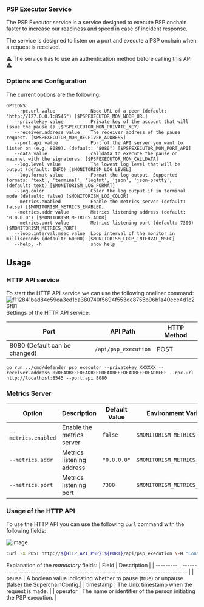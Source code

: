 ### PSP Executor Service

The PSP Executor service is a service designed to execute PSP onchain faster to increase our readiness and speed in case of incident response.

The service is designed to listen on a port and execute a PSP onchain when a request is received.

⚠️ The service has to use an authentication method before calling this API ⚠️

### Options and Configuration

The current options are the following:

```
OPTIONS:
   --rpc.url value             Node URL of a peer (default: "http://127.0.0.1:8545") [$PSPEXECUTOR_MON_NODE_URL]
   --privatekey value          Private key of the account that will issue the pause () [$PSPEXECUTOR_MON_PRIVATE_KEY]
   --receiver.address value    The receiver address of the pause request. [$PSPEXECUTOR_MON_RECEIVER_ADDRESS]
   --port.api value            Port of the API server you want to listen on (e.g. 8080). (default: "8080") [$PSPEXECUTOR_MON_PORT_API]
   --data value                calldata to execute the pause on mainnet with the signatures. [$PSPEXECUTOR_MON_CALLDATA]
   --log.level value           The lowest log level that will be output (default: INFO) [$MONITORISM_LOG_LEVEL]
   --log.format value          Format the log output. Supported formats: 'text', 'terminal', 'logfmt', 'json', 'json-pretty', (default: text) [$MONITORISM_LOG_FORMAT]
   --log.color                 Color the log output if in terminal mode (default: false) [$MONITORISM_LOG_COLOR]
   --metrics.enabled           Enable the metrics server (default: false) [$MONITORISM_METRICS_ENABLED]
   --metrics.addr value        Metrics listening address (default: "0.0.0.0") [$MONITORISM_METRICS_ADDR]
   --metrics.port value        Metrics listening port (default: 7300) [$MONITORISM_METRICS_PORT]
   --loop.interval.msec value  Loop interval of the monitor in milliseconds (default: 60000) [$MONITORISM_LOOP_INTERVAL_MSEC]
   --help, -h                  show help
```

## Usage

### HTTP API service

To start the HTTP API service we can use the following oneliner command:
![f112841bad84c59ea3ed1ca380740f5694f553de8755b96b1a40ece4d1c26f81](https://github.com/user-attachments/assets/17235e99-bf25-40a5-af2c-a0d9990c6276)
Settings of the HTTP API service:

| Port                          | API Path             | HTTP Method |
| ----------------------------- | -------------------- | ----------- |
| 8080 (Default can be changed) | `/api/psp_execution` | POST        |

```shell
go run ../cmd/defender psp_executor --privatekey XXXXXX --receiver.address 0xDEADBEEFDEADBEEFDEADBEEFDEADBEEFDEADBEEF --rpc.url http://localhost:8545 --port.api 8080
```

### Metrics Server

| Option              | Description               | Default Value | Environment Variable          |
| ------------------- | ------------------------- | ------------- | ----------------------------- |
| `--metrics.enabled` | Enable the metrics server | `false`       | `$MONITORISM_METRICS_ENABLED` |
| `--metrics.addr`    | Metrics listening address | `"0.0.0.0"`   | `$MONITORISM_METRICS_ADDR`    |
| `--metrics.port`    | Metrics listening port    | `7300`        | `$MONITORISM_METRICS_PORT`    |

### Usage of the HTTP API

To use the HTTP API you can use the following `curl` command with the following fields:

![image](https://github.com/user-attachments/assets/3edc2ee5-6dfd-4872-9bc6-e3ead7444a96)

```bash
curl -X POST http://${HTTP_API_PSP}:${PORT}/api/psp_execution \-H "Content-Type: application/json" \-d '{"pause": true, "timestamp": 1719432011, "operator": "Tom"}'
```

Explanation of the _mandatory_ fields:
| Field | Description |
| --------- | -------------------------------------------------------------------------------- |
| pause | A boolean value indicating whether to pause (true) or unpause (false) the SuperchainConfig.|
| timestamp | The Unix timestamp when the request is made. |
| operator | The name or identifier of the person initiating the PSP execution. |
